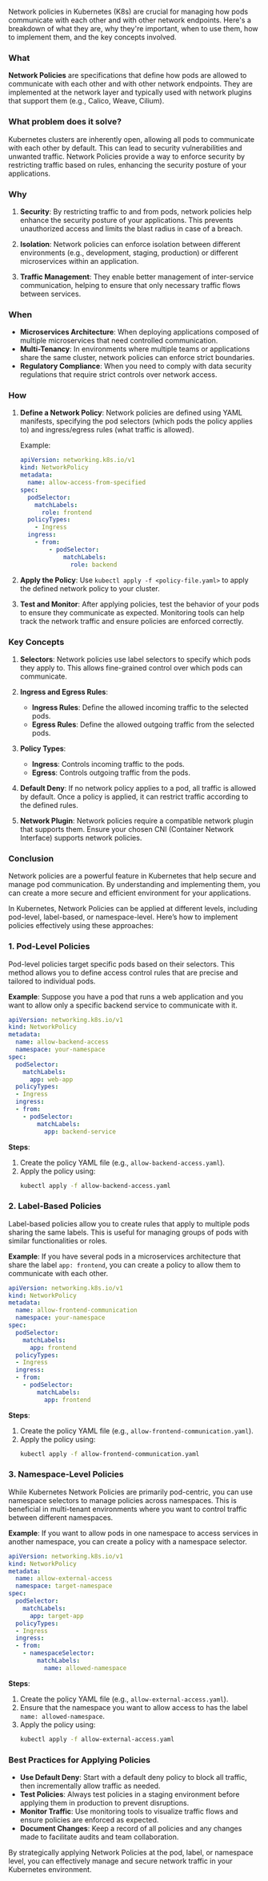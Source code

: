 Network policies in Kubernetes (K8s) are crucial for managing how pods communicate with each other and with other network endpoints. Here's a breakdown of what they are, why they're important, when to use them, how to implement them, and the key concepts involved.

### What

**Network Policies** are specifications that define how pods are allowed to communicate with each other and with other network endpoints. They are implemented at the network layer and typically used with network plugins that support them (e.g., Calico, Weave, Cilium).

### What problem does it solve?

Kubernetes clusters are inherently open, allowing all pods to communicate with each other by default. This can lead to security vulnerabilities and unwanted traffic. Network Policies provide a way to enforce security by restricting traffic based on rules, enhancing the security posture of your applications.

### Why

1. **Security**: By restricting traffic to and from pods, network policies help enhance the security posture of your applications. This prevents unauthorized access and limits the blast radius in case of a breach.
   
2. **Isolation**: Network policies can enforce isolation between different environments (e.g., development, staging, production) or different microservices within an application.

3. **Traffic Management**: They enable better management of inter-service communication, helping to ensure that only necessary traffic flows between services.

### When

- **Microservices Architecture**: When deploying applications composed of multiple microservices that need controlled communication.
- **Multi-Tenancy**: In environments where multiple teams or applications share the same cluster, network policies can enforce strict boundaries.
- **Regulatory Compliance**: When you need to comply with data security regulations that require strict controls over network access.

### How

1. **Define a Network Policy**: Network policies are defined using YAML manifests, specifying the pod selectors (which pods the policy applies to) and ingress/egress rules (what traffic is allowed).
   
   Example:
   ```yaml
   apiVersion: networking.k8s.io/v1
   kind: NetworkPolicy
   metadata:
     name: allow-access-from-specified
   spec:
     podSelector:
       matchLabels:
         role: frontend
     policyTypes:
       - Ingress
     ingress:
       - from:
           - podSelector:
               matchLabels:
                 role: backend
   ```

2. **Apply the Policy**: Use `kubectl apply -f <policy-file.yaml>` to apply the defined network policy to your cluster.

3. **Test and Monitor**: After applying policies, test the behavior of your pods to ensure they communicate as expected. Monitoring tools can help track the network traffic and ensure policies are enforced correctly.

### Key Concepts

1. **Selectors**: Network policies use label selectors to specify which pods they apply to. This allows fine-grained control over which pods can communicate.

2. **Ingress and Egress Rules**: 
   - **Ingress Rules**: Define the allowed incoming traffic to the selected pods.
   - **Egress Rules**: Define the allowed outgoing traffic from the selected pods.

3. **Policy Types**: 
   - **Ingress**: Controls incoming traffic to the pods.
   - **Egress**: Controls outgoing traffic from the pods.

4. **Default Deny**: If no network policy applies to a pod, all traffic is allowed by default. Once a policy is applied, it can restrict traffic according to the defined rules.

5. **Network Plugin**: Network policies require a compatible network plugin that supports them. Ensure your chosen CNI (Container Network Interface) supports network policies.

### Conclusion

Network policies are a powerful feature in Kubernetes that help secure and manage pod communication. By understanding and implementing them, you can create a more secure and efficient environment for your applications.


In Kubernetes, Network Policies can be applied at different levels, including pod-level, label-based, or namespace-level. Here’s how to implement policies effectively using these approaches:

### 1. **Pod-Level Policies**
Pod-level policies target specific pods based on their selectors. This method allows you to define access control rules that are precise and tailored to individual pods.

**Example**:
Suppose you have a pod that runs a web application and you want to allow only a specific backend service to communicate with it.

```yaml
apiVersion: networking.k8s.io/v1
kind: NetworkPolicy
metadata:
  name: allow-backend-access
  namespace: your-namespace
spec:
  podSelector:
    matchLabels:
      app: web-app
  policyTypes:
  - Ingress
  ingress:
  - from:
    - podSelector:
        matchLabels:
          app: backend-service
```

**Steps**:
1. Create the policy YAML file (e.g., `allow-backend-access.yaml`).
2. Apply the policy using:
   ```bash
   kubectl apply -f allow-backend-access.yaml
   ```

### 2. **Label-Based Policies**
Label-based policies allow you to create rules that apply to multiple pods sharing the same labels. This is useful for managing groups of pods with similar functionalities or roles.

**Example**:
If you have several pods in a microservices architecture that share the label `app: frontend`, you can create a policy to allow them to communicate with each other.

```yaml
apiVersion: networking.k8s.io/v1
kind: NetworkPolicy
metadata:
  name: allow-frontend-communication
  namespace: your-namespace
spec:
  podSelector:
    matchLabels:
      app: frontend
  policyTypes:
  - Ingress
  ingress:
  - from:
    - podSelector:
        matchLabels:
          app: frontend
```

**Steps**:
1. Create the policy YAML file (e.g., `allow-frontend-communication.yaml`).
2. Apply the policy using:
   ```bash
   kubectl apply -f allow-frontend-communication.yaml
   ```

### 3. **Namespace-Level Policies**
While Kubernetes Network Policies are primarily pod-centric, you can use namespace selectors to manage policies across namespaces. This is beneficial in multi-tenant environments where you want to control traffic between different namespaces.

**Example**:
If you want to allow pods in one namespace to access services in another namespace, you can create a policy with a namespace selector.

```yaml
apiVersion: networking.k8s.io/v1
kind: NetworkPolicy
metadata:
  name: allow-external-access
  namespace: target-namespace
spec:
  podSelector:
    matchLabels:
      app: target-app
  policyTypes:
  - Ingress
  ingress:
  - from:
    - namespaceSelector:
        matchLabels:
          name: allowed-namespace
```

**Steps**:
1. Create the policy YAML file (e.g., `allow-external-access.yaml`).
2. Ensure that the namespace you want to allow access to has the label `name: allowed-namespace`.
3. Apply the policy using:
   ```bash
   kubectl apply -f allow-external-access.yaml
   ```

### Best Practices for Applying Policies
- **Use Default Deny**: Start with a default deny policy to block all traffic, then incrementally allow traffic as needed.
- **Test Policies**: Always test policies in a staging environment before applying them in production to prevent disruptions.
- **Monitor Traffic**: Use monitoring tools to visualize traffic flows and ensure policies are enforced as expected.
- **Document Changes**: Keep a record of all policies and any changes made to facilitate audits and team collaboration.

By strategically applying Network Policies at the pod, label, or namespace level, you can effectively manage and secure network traffic in your Kubernetes environment.
